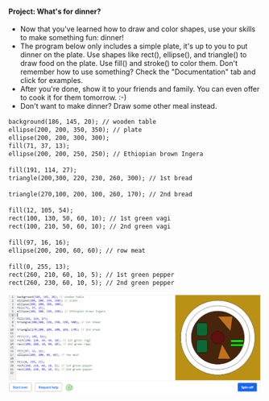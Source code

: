 #### Project: What's for dinner?

- Now that you've learned how to draw and color shapes, use your skills to make something fun: dinner!
- The program below only includes a simple plate, it's up to you to put dinner on the plate. Use shapes like rect(), ellipse(), and triangle() to draw food on the plate. Use fill() and stroke() to color them. Don't remember how to use something? Check the "Documentation" tab and click for examples.
- After you're done, show it to your friends and family. You can even offer to cook it for them tomorrow. :-)
- Don't want to make dinner? Draw some other meal instead.



```
background(186, 145, 20); // wooden table
ellipse(200, 200, 350, 350); // plate
ellipse(200, 200, 300, 300);
fill(71, 37, 13);
ellipse(200, 200, 250, 250); // Ethiopian brown Ingera

fill(191, 114, 27);
triangle(200,300, 220, 230, 260, 300); // 1st bread 

triangle(270,100, 200, 100, 260, 170); // 2nd bread

fill(12, 105, 54);
rect(100, 130, 50, 60, 10); // 1st green vagi
rect(100, 210, 50, 60, 10); // 2nd green vagi

fill(97, 16, 16);
ellipse(200, 200, 60, 60); // row meat

fill(0, 255, 13);
rect(260, 210, 60, 10, 5); // 1st green pepper
rect(260, 230, 60, 10, 5); // 2nd green pepper
```

![project1](project1.PNG)